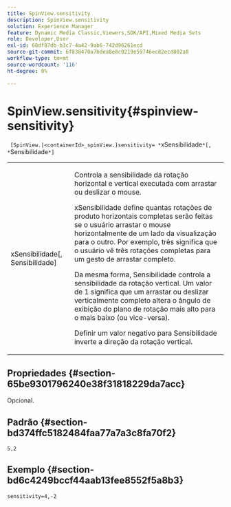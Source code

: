 ```yaml
---
title: SpinView.sensitivity
description: SpinView.sensitivity
solution: Experience Manager
feature: Dynamic Media Classic,Viewers,SDK/API,Mixed Media Sets
role: Developer,User
exl-id: 68df87db-b3c7-4a42-9ab6-742d96261ecd
source-git-commit: 6f838470a7bdea8e8c0219e59746ec82ecd802a8
workflow-type: tm+mt
source-wordcount: '116'
ht-degree: 0%

---
```


# SpinView.sensitivity{#spinview-sensitivity}

` [SpinView.|<containerId>_spinView.]sensitivity= *`xSensibilidade`*[, *`Sensibilidade`*]`

<table id="table_18D47E7C6A2D4D68B94225CB621D5F7C"> 
 <tbody> 
  <tr> 
   <td colname="col1"> <p> <span class="codeph"><span class="varname"> xSensibilidade</span>[, <span class="varname"> Sensibilidade</span>]</span> </p> </td> 
   <td colname="col2"> <p> Controla a sensibilidade da rotação horizontal e vertical executada com arrastar ou deslizar o mouse. </p> <p> <span class="codeph"> xSensibilidade</span> define quantas rotações de produto horizontais completas serão feitas se o usuário arrastar o mouse horizontalmente de um lado da visualização para o outro. Por exemplo, três significa que o usuário vê três rotações completas para um gesto de arrastar completo. </p> <p>Da mesma forma, <span class="codeph"> Sensibilidade</span> controla a sensibilidade da rotação vertical. Um valor de 1 significa que um arrastar ou deslizar verticalmente completo altera o ângulo de exibição do plano de rotação mais alto para o mais baixo (ou vice-versa). </p> <p>Definir um valor negativo para <span class="codeph"> Sensibilidade</span> inverte a direção da rotação vertical. </p> </td> 
  </tr> 
 </tbody> 
</table>

## Propriedades {#section-65be9301796240e38f31818229da7acc}

Opcional.

## Padrão {#section-bd374ffc5182484faa77a7a3c8fa70f2}

`5,2`

## Exemplo {#section-bd6c4249bccf44aab13fee8552f5a8b3}

`sensitivity=4,-2`
